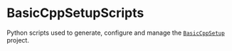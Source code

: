 # BasicCppSetupScripts
Python scripts used to generate, configure and manage the [`BasicCppSetup`](https://github.com/ComaszTyrulik/BasicCppSetup) project.
